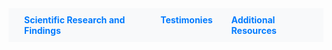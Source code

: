 <style>
  body {
    background-image: url('Assets/pexels-photo-2792043.jpeg');
    background-size: cover;
    background-position: center;
  }
  nav {
    display: flex;
    justify-content: center;
    background-color: #f8f9fa;
    padding: 10px;
  }
  nav ul {
    display: flex;
    list-style-type: none;
    padding: 0;
    margin: 0;
  }
  nav li {
    margin: 0 15px;
  }
  nav a {
    text-decoration: none;
    color: #007bff;
    font-weight: bold;
  }
  nav a:hover {
    text-decoration: underline;
  }
</style>

<nav>
  <ul>
    <li><a href="#scientific-research-and-findings">Scientific Research and Findings</a></li>
    <li><a href="#testimonies">Testimonies</a></li>
    <li><a href="#additional-resources">Additional Resources</a></li>
  </ul>
</nav>
